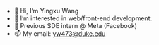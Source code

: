 - 👋 Hi, I’m Yingxu Wang
- 👀 I’m interested in web/front-end development. 
- 💞️ Previous SDE intern @ Meta (Facebook)
- 📫 My email: yw473@duke.edu

<!---
WangyingxuHalo/WangyingxuHalo is a ✨ special ✨ repository because its `README.md` (this file) appears on your GitHub profile.
You can click the Preview link to take a look at your changes.
--->
